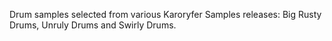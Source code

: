 Drum samples selected from various Karoryfer Samples releases: Big Rusty Drums, Unruly Drums and Swirly Drums.
